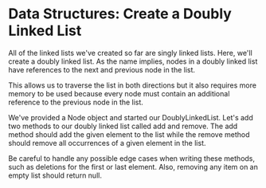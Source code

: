 # Data Structures: Create a Doubly Linked List

All of the linked lists we've created so far are singly linked lists. Here, we'll create a doubly linked list. As the name implies, nodes in a doubly linked list have references to the next and previous node in the list.

This allows us to traverse the list in both directions but it also requires more memory to be used because every node must contain an additional reference to the previous node in the list.

We've provided a Node object and started our DoublyLinkedList. Let's add two methods to our doubly linked list called add and remove. The add method should add the given element to the list while the remove method should remove all occurrences of a given element in the list.

Be careful to handle any possible edge cases when writing these methods, such as deletions for the first or last element. Also, removing any item on an empty list should return null.


